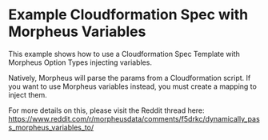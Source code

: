 # Example Cloudformation Spec with Morpheus Variables
This example shows how to use a Cloudformation Spec Template with Morpheus Option Types injecting variables.

Natively, Morpheus will parse the params from a Cloudformation script.  If you want to use Morpheus variables instead, you must create a mapping to inject them.

For more details on this, please visit the Reddit thread here:
https://www.reddit.com/r/morpheusdata/comments/f5drkc/dynamically_pass_morpheus_variables_to/